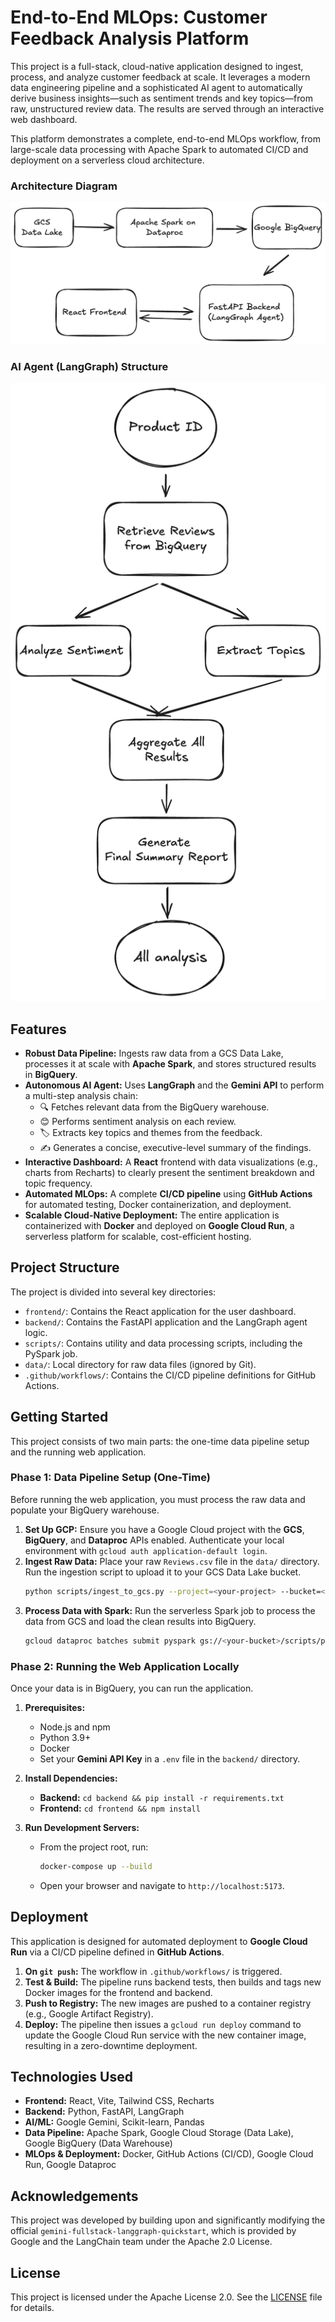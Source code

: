 # End-to-End MLOps: Customer Feedback Analysis Platform

This project is a full-stack, cloud-native application designed to ingest, process, and analyze customer feedback at scale. It leverages a modern data engineering pipeline and a sophisticated AI agent to automatically derive business insights—such as sentiment trends and key topics—from raw, unstructured review data. The results are served through an interactive web dashboard.

This platform demonstrates a complete, end-to-end MLOps workflow, from large-scale data processing with Apache Spark to automated CI/CD and deployment on a serverless cloud architecture.

### Architecture Diagram
![Customer Feedback Analysis Platform Architecture](assets/Architecture.png)

### AI Agent (LangGraph) Structure
![LangGraph Structure](assets/LangGraph.png) 

## Features

-   **Robust Data Pipeline:** Ingests raw data from a GCS Data Lake, processes it at scale with **Apache Spark**, and stores structured results in **BigQuery**.
-   **Autonomous AI Agent:** Uses **LangGraph** and the **Gemini API** to perform a multi-step analysis chain:
    -   🔍 Fetches relevant data from the BigQuery warehouse.
    -   😊 Performs sentiment analysis on each review.
    -   🏷️ Extracts key topics and themes from the feedback.
    -   ✍️ Generates a concise, executive-level summary of the findings.
-   **Interactive Dashboard:** A **React** frontend with data visualizations (e.g., charts from Recharts) to clearly present the sentiment breakdown and topic frequency.
-   **Automated MLOps:** A complete **CI/CD pipeline** using **GitHub Actions** for automated testing, Docker containerization, and deployment.
-   **Scalable Cloud-Native Deployment:** The entire application is containerized with **Docker** and deployed on **Google Cloud Run**, a serverless platform for scalable, cost-efficient hosting.

## Project Structure

The project is divided into several key directories:

-   `frontend/`: Contains the React application for the user dashboard.
-   `backend/`: Contains the FastAPI application and the LangGraph agent logic.
-   `scripts/`: Contains utility and data processing scripts, including the PySpark job.
-   `data/`: Local directory for raw data files (ignored by Git).
-   `.github/workflows/`: Contains the CI/CD pipeline definitions for GitHub Actions.

## Getting Started

This project consists of two main parts: the one-time data pipeline setup and the running web application.

### Phase 1: Data Pipeline Setup (One-Time)

Before running the web application, you must process the raw data and populate your BigQuery warehouse.

1.  **Set Up GCP:** Ensure you have a Google Cloud project with the **GCS**, **BigQuery**, and **Dataproc** APIs enabled. Authenticate your local environment with `gcloud auth application-default login`.
2.  **Ingest Raw Data:** Place your raw `Reviews.csv` file in the `data/` directory. Run the ingestion script to upload it to your GCS Data Lake bucket.
    ```bash
    python scripts/ingest_to_gcs.py --project=<your-project> --bucket=<your-bucket> --source=data/Reviews.csv
    ```
3.  **Process Data with Spark:** Run the serverless Spark job to process the data from GCS and load the clean results into BigQuery.
    ```bash
    gcloud dataproc batches submit pyspark gs://<your-bucket>/scripts/process_with_spark.py --project=<your-project> --region=<your-region> --version=2.2 --jars=gs://spark-lib/bigquery/spark-3.5-bigquery-0.37.0.jar -- --input_path=gs://<your-bucket>/raw_data/amazon_reviews.csv --output_table=<project>.<dataset>.clean_reviews --gcs_temp_bucket=<your-bucket>
    ```

### Phase 2: Running the Web Application Locally

Once your data is in BigQuery, you can run the application.

1.  **Prerequisites:**
    -   Node.js and npm
    -   Python 3.9+
    -   Docker
    -   Set your **Gemini API Key** in a `.env` file in the `backend/` directory.

2.  **Install Dependencies:**
    -   **Backend:** `cd backend && pip install -r requirements.txt`
    -   **Frontend:** `cd frontend && npm install`

3.  **Run Development Servers:**
    - From the project root, run:
        ```bash
        docker-compose up --build
        ```
    - Open your browser and navigate to `http://localhost:5173`.

## Deployment

This application is designed for automated deployment to **Google Cloud Run** via a CI/CD pipeline defined in **GitHub Actions**.

1.  **On `git push`:** The workflow in `.github/workflows/` is triggered.
2.  **Test & Build:** The pipeline runs backend tests, then builds and tags new Docker images for the frontend and backend.
3.  **Push to Registry:** The new images are pushed to a container registry (e.g., Google Artifact Registry).
4.  **Deploy:** The pipeline then issues a `gcloud run deploy` command to update the Google Cloud Run service with the new container image, resulting in a zero-downtime deployment.

## Technologies Used

-   **Frontend:** React, Vite, Tailwind CSS, Recharts
-   **Backend:** Python, FastAPI, LangGraph
-   **AI/ML:** Google Gemini, Scikit-learn, Pandas
-   **Data Pipeline:** Apache Spark, Google Cloud Storage (Data Lake), Google BigQuery (Data Warehouse)
-   **MLOps & Deployment:** Docker, GitHub Actions (CI/CD), Google Cloud Run, Google Dataproc

## Acknowledgements

This project was developed by building upon and significantly modifying the official `gemini-fullstack-langgraph-quickstart`, which is provided by Google and the LangChain team under the Apache 2.0 License.

## License

This project is licensed under the Apache License 2.0. See the [LICENSE](LICENSE) file for details.
